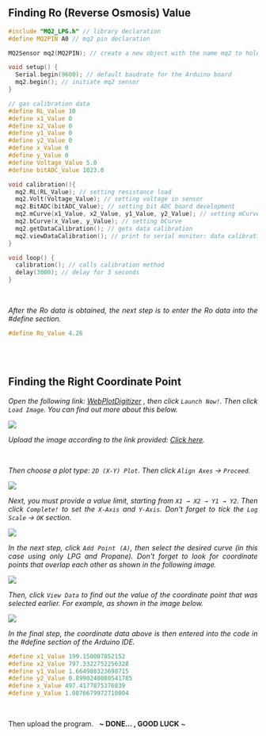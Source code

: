 ## Finding Ro (Reverse Osmosis) Value

```ino
#include "MQ2_LPG.h" // library declaration
#define MQ2PIN A0 // mq2 pin declaration

MQ2Sensor mq2(MQ2PIN); // create a new object with the name mq2 to hold the MQ2Sensor class

void setup() {
  Serial.begin(9600); // default baudrate for the Arduino board
  mq2.begin(); // initiate mq2 sensor
}

// gas calibration data
#define RL_Value 10
#define x1_Value 0
#define x2_Value 0
#define y1_Value 0
#define y2_Value 0
#define x_Value 0
#define y_Value 0
#define Voltage_Value 5.0
#define bitADC_Value 1023.0

void calibration(){
  mq2.RL(RL_Value); // setting resistance load
  mq2.Volt(Voltage_Value); // setting voltage in sensor
  mq2.BitADC(bitADC_Value); // setting bit ADC board development
  mq2.mCurve(x1_Value, x2_Value, y1_Value, y2_Value); // setting mCurve
  mq2.bCurve(x_Value, y_Value); // setting bCurve
  mq2.getDataCalibration(); // gets data calibration
  mq2.viewDataCalibration(); // print to serial monitor: data calibration
}

void loop() {
  calibration(); // calls calibration method
  delay(3000); // delay for 3 seconds
}
```

<br>

<div align="justify">
  
<i>After the Ro data is obtained, the next step is to enter the Ro data into the #define section.</i>

```ino
#define Ro_Value 4.26
```

<br><br>

## Finding the Right Coordinate Point

<i>Open the following link: <a href="https://automeris.io/WebPlotDigitizer/">WebPlotDigitizer</a> , then click ``` Launch Now! ```. Then click ``` Load Image ```. You can find out more about this below.</i>

<img src="https://user-images.githubusercontent.com/54527592/230691437-6e734c51-a1a1-499b-ab66-c18921d6f26b.jpg">

<i>Upload the image according to the link provided: <a href="https://github.com/devancakra/MQ2_LPG_Library/blob/master/extras/sensor%20calibration%20graph.png">Click here</a>.</i>

<br>

<i>Then choose a plot type: ``` 2D (X-Y) Plot ```. Then click ``` Align Axes ``` → ``` Proceed ```.</i>

<img src="https://user-images.githubusercontent.com/54527592/230691665-0cfe7167-42a9-4b24-8cde-1571c080a7e2.jpg"><br>

<i>Next, you must provide a value limit, starting from ``` X1 → X2 → Y1 → Y2 ```. Then click ``` Complete! ``` to set the ``` X-Axis ``` and ``` Y-Axis ```. Don't forget to tick the ``` Log Scale ``` → ``` OK ``` section.</i>
  
<img src="https://user-images.githubusercontent.com/54527592/230692139-07392ab0-8119-4a60-ba9e-daa5cfeb4a01.jpg"><br>

<i>In the next step, click ``` Add Point (A) ```, then select the desired curve (in this case using only LPG and Propane). Don't forget to look for coordinate points that overlap each other as shown in the following image.</i>

<img src="https://user-images.githubusercontent.com/54527592/230692688-5fdb713c-d8e0-41e0-88d8-cb930f8af38b.jpg"><br>

<i>Then, click ``` View Data ``` to find out the value of the coordinate point that was selected earlier. For example, as shown in the image below.</i>

<img src="https://user-images.githubusercontent.com/54527592/230692817-40d2f148-5cd2-4255-9fd3-49a02a9cd3c9.jpg"><br>

<i>In the final step, the coordinate data above is then entered into the code in the #define section of the Arduino IDE.</i>

```ino
#define x1_Value 199.150007852152
#define x2_Value 797.3322752256328
#define y1_Value 1.664988323698715
#define y2_Value 0.8990240080541785
#define x_Value 497.4177875376839
#define y_Value 1.0876679972710004
```

<br>
  
  Then upload the program.&nbsp;&nbsp;&nbsp;<strong>~ DONE... , GOOD LUCK</strong> ~

</div>
